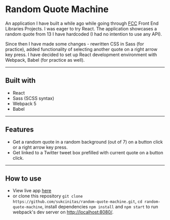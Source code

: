 # Random Quote Machine

An application I have built a while ago while going through [FCC](https://www.freecodecamp.org/) Front End Libraries Projects. I was eager to try React. The application showcases a random quote from 13 I have hardcoded (I had no intention to use any API).

Since then I have made some changes - rewritten CSS in Sass (for practice), added functionality of selecting another quote on a right arrow key press. I have decided to set up React development environment with Webpack, Babel (for practice as well).

---

## Built with

- React
- Sass (SCSS syntax)
- Webpack 5
- Babel

---

## Features

- Get a random quote in a random background (out of 7) on a button click or a right arrow key press.
- Get linked to a Twitter tweet box prefilled with current quote on a button click.

---

## How to use

- View live app [here](https://codepen.io/pieno_usas/full/XWrzpwX)
- or clone this repository `git clone https://github.com/sukcinitas/random-quote-machine.git`, `cd random-quote-machine`, install dependencies `npm install` and `npm start` to run webpack's dev server on [http://localhost:8080/](http://localhost:8080/).

